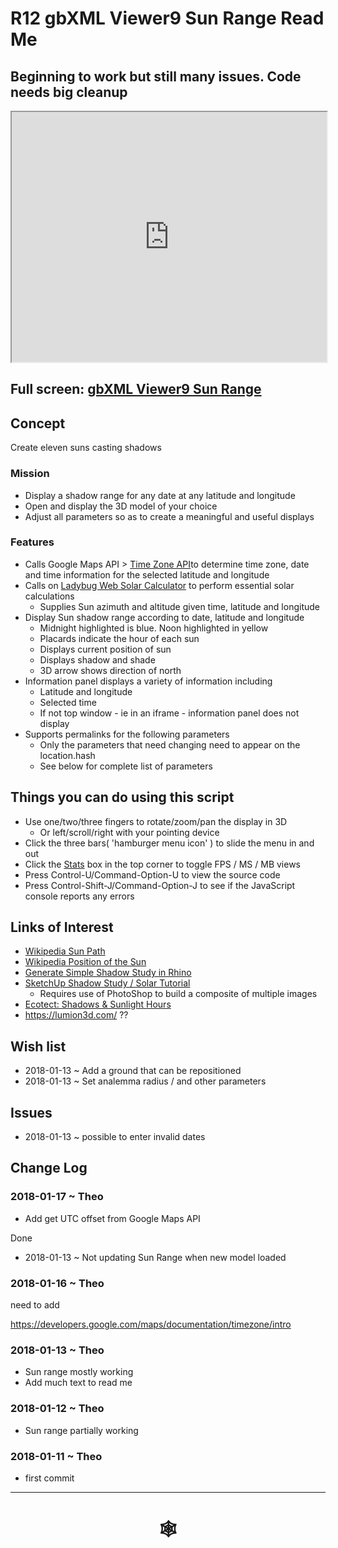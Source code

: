 <span style=display:none; >[You are now in a GitHub source code view - click this link to view Read Me file as a web page](http://www.ladybug.tools/spider/index.html#gbxml-viewer/r12/gv-ran-sun-range/README.md "View file as a web page." ) </span>

# R12 gbXML Viewer9 Sun Range Read Me

## Beginning to work but still many issues. Code needs big cleanup

<iframe class=iframeReadMe src=http://www.ladybug.tools/spider/gbxml-viewer/r12/gv-ran-sun-range/gv-ran.html width=100% height=400px >Iframes are not displayed on github.com</iframe>


## Full screen: [gbXML Viewer9 Sun Range]( http://www.ladybug.tools/spider/gbxml-viewer/r12/gv-ran-sun-range/gv-ran.html )



## Concept

Create eleven suns casting shadows

### Mission

* Display a shadow range for any date at any latitude and longitude
* Open and display the 3D model of your choice
* Adjust all parameters so as to create a meaningful and useful displays

### Features
* Calls Google Maps API > [Time Zone API]( https://developers.google.com/maps/documentation/timezone/start )to determine time zone, date and time information for the selected latitude and longitude
* Calls on [Ladybug Web Solar Calculator]( https://ladybug--tools.github.io/ladybug-web/solar-calculator-ladybug-web/#readme.md ) to perform essential solar calculations
	* Supplies Sun azimuth and altitude given time, latitude and longitude
* Display Sun shadow range according to date, latitude and longitude
	* Midnight highlighted is blue. Noon highlighted in yellow
	* Placards indicate the hour of each sun
	* Displays current position of sun
	* Displays shadow and shade
	* 3D arrow shows direction of north
* Information panel displays a variety of information including
	* Latitude and longitude
	* Selected time
	* If not top window - ie in an iframe - information panel does not display
* Supports permalinks for the following parameters
	* Only the parameters that need changing need to appear on the location.hash
	* See below for complete list of parameters



## Things you can do using this script

* Use one/two/three fingers to rotate/zoom/pan the display in 3D
	* Or left/scroll/right with your pointing device
* Click the three bars( 'hamburger menu icon' ) to slide the menu in and out
* Click the [Stats]( https://github.com/mrdoob/stats.js/ ) box in the top corner to toggle FPS / MS / MB views
* Press Control-U/Command-Option-U to view the source code
* Press Control-Shift-J/Command-Option-J to see if the JavaScript console reports any errors


## Links of Interest

* [Wikipedia Sun Path]( https://en.wikipedia.org/wiki/Sun_path )
* [Wikipedia Position of the Sun]( https://en.wikipedia.org/wiki/Position_of_the_Sun )
* [Generate Simple Shadow Study in Rhino]( http://performance-and-form.com/projects/generate-simple-shadow-study-in-rhino/ )
* [SketchUp Shadow Study / Solar  Tutorial]( http://kjzhang.freehostia.com/sketchup_shadow_study_tutorial.html )
	* Requires use of PhotoShop to build a composite of multiple images
* [Ecotect: Shadows & Sunlight Hours]( http://sustainabilityworkshop.autodesk.com/buildings/ecotect-shadows-sunlight-hours )
* https://lumion3d.com/ ??


## Wish list

* 2018-01-13 ~ Add a ground that can be repositioned
* 2018-01-13 ~ Set analemma radius / and other parameters

## Issues

* 2018-01-13 ~ possible to enter invalid dates


## Change Log


### 2018-01-17 ~ Theo

* Add get UTC offset from Google Maps API

Done
* 2018-01-13 ~ Not updating Sun Range when new model loaded

### 2018-01-16 ~ Theo

need to add

https://developers.google.com/maps/documentation/timezone/intro


### 2018-01-13 ~ Theo

* Sun range mostly working
* Add much text to read me

### 2018-01-12 ~ Theo

* Sun range partially working

### 2018-01-11 ~ Theo

* first commit

***


# <center title="hello!" ><a href=javascript:window.scrollTo(0,0); style=text-decoration:none; > &#x1f578; </a></center>



